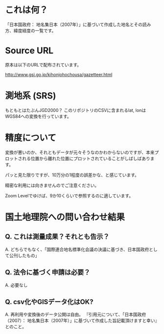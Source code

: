 # これは何？
「日本国政府： 地名集日本（2007年）」に基づいて作成した地名とその読み方、緯度経度の一覧です。

# Source URL
原本は以下のURLで配布されています。

http://www.gsi.go.jp/kihonjohochousa/gazetteer.html

# 測地系 (SRS)
もともとはたぶんJGD2000？
このリポジトリのCSVに含まれるlat, lonはWGS84への変換を行っています。

# 精度について
変換が悪いのか、それともデータが元々そうなのかわからないのですが、本来プロットされる位置から離れた位置にプロットされていることがしばしばあります。

パッと見た限りですが、10万分の1程度の誤差かな、と感じています。

精密な利用には向きませんのでご注意ください。

Zoom Levelでゆけば、9か10くらいで参照するのに適しています。

# 国土地理院への問い合わせ結果
## Q. これは測量成果？それとも告示？

A. どちらでもなく、「国際連合地名標準化会議の決議に基づき、日本国政府として公刊したもの」

## Q. 法令に基づく申請は必要？

A. 必要なし

## Q. csv化やGISデータ化はOK?

A. 再利用や変換後のデータ公開は自由。
  『引用元について、「日本国政府（2007）： 地名集日本（2007年）」に基づいて作成した旨記載頂けますと幸い』とのこと。
